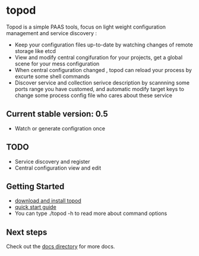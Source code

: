 topod
=====

Topod is a simple PAAS tools, focus on light weight configuration management and service discovery :
* Keep your configuration files up-to-date by watching changes of remote storage like etcd
* View and modify central congifuration for your projects, get a global scene for your mess configuration
* When central configuration changed , topod can reload your process by excurte some shell commands
* Discover service and collection serivce description by scannning some ports range you have customed, and automatic modify target keys to change some process config file who cares about these service

## Current stable version: 0.5
* Watch or generate configration once

## TODO
* Service discovery and register
* Central configuration view and edit

## Getting Started
* [download and install topod](docs/installation.md)
* [quick start guide](docs/quick-start-guide.md)
* You can type ./topod -h to read more about command options

## Next steps

Check out the [docs directory](docs) for more docs.

